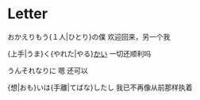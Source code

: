# Letter

おかえりもう{１人|ひとり}の僕
欢迎回来，另一个我

{上手|うま}く{やれた|やる}[かい](/grammar/%E3%81%97%E3%82%85%E3%81%86%E3%81%98%E3%82%87/%E3%81%8B%E3%81%84.md)
一切还顺利吗

うんそれなりに
嗯 还可以

{想|おも}いは{手離|てばな}したし
我已不再像从前那样执着
